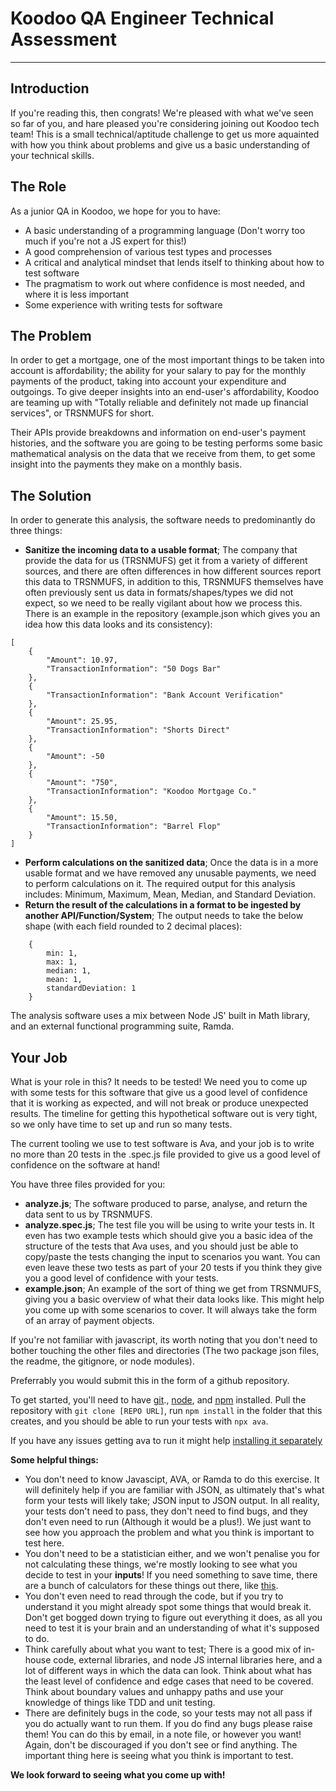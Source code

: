 # Koodoo QA Engineer Technical Assessment
---
## Introduction
If you're reading this, then congrats! We're pleased with what we've seen so far of you, and hare pleased you're considering joining out Koodoo tech team! This is a small technical/aptitude challenge to get us more aquainted with how you think about problems and give us a basic understanding of your technical skills.

## The Role
As a junior QA in Koodoo, we hope for you to have:
* A basic understanding of a programming language (Don't worry too much if you're not a JS expert for this!)
* A good comprehension of various test types and processes
* A critical and analytical mindset that lends itself to thinking about how to test software
* The pragmatism to work out where confidence is most needed, and where it is less important
* Some experience with writing tests for software

## The Problem
In order to get a mortgage, one of the most important things to be taken into account is affordability; the ability for your salary to pay for the monthly payments of the product, taking into account your expenditure and outgoings. To give deeper insights into an end-user's affordability, Koodoo are teaming up with "Totally reliable and definitely not made up financial services", or TRSNMUFS for short.

Their APIs provide breakdowns and information on end-user's payment histories, and the software you are going to be testing performs some basic mathematical analysis on the data that we receive from them, to get some insight into the payments they make on a monthly basis.

## The Solution
In order to generate this analysis, the software needs to predominantly do three things:
* **Sanitize the incoming data to a usable format**; The company that provide the data for us (TRSNMUFS) get it from a variety of different sources, and there are often differences in how different sources report this data to TRSNMUFS, in addition to this, TRSNMUFS themselves have often previously sent us data in formats/shapes/types we did not expect, so we need to be really vigilant about how we process this. There is an example in the repository (example.json which gives you an idea how this data looks and its consistency):
```
[
    {
        "Amount": 10.97,
        "TransactionInformation": "50 Dogs Bar"
    },
    {
        "TransactionInformation": "Bank Account Verification"
    },
    {
        "Amount": 25.95,
        "TransactionInformation": "Shorts Direct"
    },
    {
        "Amount": -50
    },
    {
        "Amount": "750",
        "TransactionInformation": "Koodoo Mortgage Co."
    },
    {
        "Amount": 15.50,
        "TransactionInformation": "Barrel Flop"
    }
]
```
* **Perform calculations on the sanitized data**; Once the data is in a more usable format and we have removed any unusable payments, we need to perform calculations on it. The required output for this analysis includes: Minimum, Maximum, Mean, Median, and Standard Deviation.
* **Return the result of the calculations in a format to be ingested by another API/Function/System**; The output needs to take the below shape (with each field rounded to 2 decimal places):
```
    {
        min: 1,
        max: 1,
        median: 1,
        mean: 1,
        standardDeviation: 1
    }
```
The analysis software uses a mix between Node JS' built in Math library, and an external functional programming suite, Ramda.

## Your Job
What is your role in this? It needs to be tested! We need you to come up with some tests for this software that give us a good level of confidence that it is working as expected, and will not break or produce unexpected results. The timeline for getting this hypothetical software out is very tight, so we only have time to set up and run so many tests.

The current tooling we use to test software is Ava, and your job is to write no more than 20 tests in the .spec.js file provided to give us a good level of confidence on the software at hand!

You have three files provided for you:
* **analyze.js**; The software produced to parse, analyse, and return the data sent to us by TRSNMUFS.
* **analyze.spec.js**; The test file you will be using to write your tests in. It even has two example tests which should give you a basic idea of the structure of the tests that Ava uses, and you should just be able to copy/paste the tests changing the input to scenarios you want. You can even leave these two tests as part of your 20 tests if you think they give you a good level of confidence with your tests.
* **example.json**; An example of the sort of thing we get from TRSNMUFS, giving you a basic overview of what their data looks like. This might help you come up with some scenarios to cover. It will always take the form of an array of payment objects.

If you're not familiar with javascript, its worth noting that you don't need to bother touching the other files and directories (The two package json files, the readme, the gitignore, or node modules).

Preferrably you would submit this in the form of a github repository.

To get started, you'll need to have [git](https://git-scm.com/book/en/v2/Getting-Started-Installing-Git)., [node](https://nodejs.org/en/download/), and [npm](https://www.npmjs.com/get-npm) installed. Pull the repository with `git clone [REPO URL]`, run `npm install` in the folder that this creates, and you should be able to run your tests with `npx ava`.

If you have any issues getting ava to run it might help [installing it separately](https://github.com/avajs/ava)

**Some helpful things:**
* You don't need to know Javascipt, AVA, or Ramda to do this exercise. It will definitely help if you are familiar with JSON, as ultimately that's what form your tests will likely take; JSON input to JSON output. In all reality, your tests don't need to pass, they don't need to find bugs, and they don't even need to run (Although it would be a plus!). We just want to see how you approach the problem and what you think is important to test here.
* You don't need to be a statistician either, and we won't penalise you for not calculating these things, we're mostly looking to see what you decide to test in your **inputs**! If you need something to save time, there are a bunch of calculators for these things out there, like [this](https://www.mathsisfun.com/data/standard-deviation-calculator.html).
* You don't even need to read through the code, but if you try to understand it you might already spot some things that would break it. Don't get bogged down trying to figure out everything it does, as all you need to test it is your brain and an understanding of what it's supposed to do.
* Think carefully about what you want to test; There is a good mix of in-house code, external libraries, and node JS internal libraries here, and a lot of different ways in which the data can look. Think about what has the least level of confidence and edge cases that need to be covered. Think about boundary values and unhappy paths and use your knowledge of things like TDD and unit testing.
* There are definitely bugs in the code, so your tests may not all pass if you do actually want to run them. If you do find any bugs please raise them! You can do this by email, in a note file, or however you want! Again, don't be discouraged if you don't see or find anything. The important thing here is seeing what you think is important to test.

**We look forward to seeing what you come up with!**